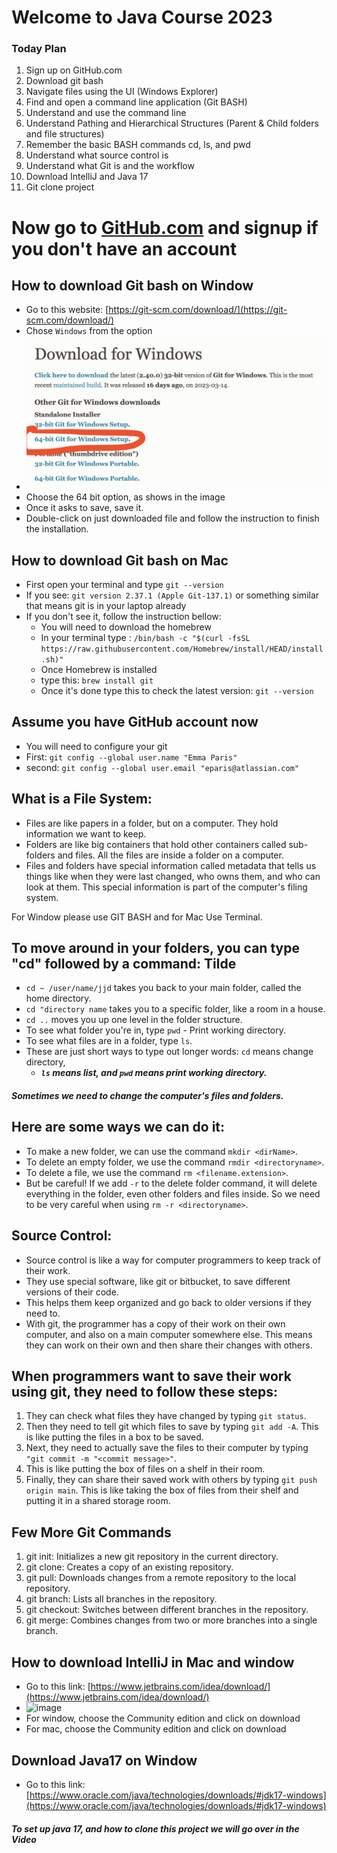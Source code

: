 # Welcome to Java Course 2023
### Today Plan
1. Sign up on GitHub.com 
2. Download git bash 
3. Navigate files using the UI (Windows Explorer)
4. Find and open a command line application (Git BASH)
5. Understand and use the command line 
6. Understand Pathing and Hierarchical Structures (Parent & Child folders and file structures)
7. Remember the basic BASH commands cd, ls, and pwd 
8. Understand what source control is 
9. Understand what Git is and the workflow
10. Download IntelliJ and Java 17
11. Git clone project

# Now go to [GitHub.com](https://github.com/) and signup if you don't have an account

## How to download Git bash on Window
- Go to this website: [https://git-scm.com/download/](https://git-scm.com/download/)
- Chose `Windows` from the option
- ![gitImage.png](https://github.com/anishniroula1/entireAcademyAssignments/raw/main/src/main/java/com/entireAcademy/Day1/IntroductionTool/gitImage.png)
- Choose the 64 bit option, as shows in the image
- Once it asks to save, save it.
- Double-click on just downloaded file and follow the instruction to finish the installation.

## How to download Git bash on Mac
- First open your terminal and type `git --version`
- If you see: `git version 2.37.1 (Apple Git-137.1)` or something similar that means git is in your laptop already
- If you don't see it, follow the instruction bellow:
  - You will need to download the homebrew
  - In your terminal type : `/bin/bash -c "$(curl -fsSL https://raw.githubusercontent.com/Homebrew/install/HEAD/install.sh)"`
  - Once Homebrew is installed
  - type this: `brew install git`
  - Once it's done type this to check the latest version: `git --version`

## Assume you have GitHub account now
- You will need to configure your git
- First: `git config --global user.name "Emma Paris"`
- second: `git config --global user.email "eparis@atlassian.com"`

## What is a File System:
- Files are like papers in a folder, but on a computer. They hold information we want to keep.
- Folders are like big containers that hold other containers called sub-folders and files. All the files are inside a folder on a computer.
- Files and folders have special information called metadata that tells us things like when they were last changed, who owns them, and who can look at them. This special information is part of the computer's filing system.

For Window please use GIT BASH and for Mac Use Terminal.

## To move around in your folders, you can type "cd" followed by a command: Tilde
- `cd ~ /user/name/jjd` takes you back to your main folder, called the home directory.
- `cd "directory name` takes you to a specific folder, like a room in a house.
- `cd ..` moves you up one level in the folder structure.
- To see what folder you're in, type `pwd` - Print working directory.
- To see what files are in a folder, type `ls`.
- These are just short ways to type out longer words: `cd` means change directory,
  - ***`ls` means list, and `pwd` means print working directory.***

#### ***Sometimes we need to change the computer's files and folders.***

## Here are some ways we can do it:
- To make a new folder, we can use the command `mkdir <dirName>`.
- To delete an empty folder, we use the command `rmdir <directoryname>`.
- To delete a file, we use the command `rm <filename.extension>`.
- But be careful! If we add `-r` to the delete folder command, it will delete everything in the folder, even other folders and files inside. So we need to be very careful when using `rm -r <directoryname>`.

## Source Control:
- Source control is like a way for computer programmers to keep track of their work. 
- They use special software, like git or bitbucket, to save different versions of their code. 
- This helps them keep organized and go back to older versions if they need to.
- With git, the programmer has a copy of their work on their own computer, and also on a main computer somewhere else. This means they can work on their own and then share their changes with others.

## When programmers want to save their work using git, they need to follow these steps:
1. They can check what files they have changed by typing `git status`.
2. Then they need to tell git which files to save by typing `git add -A`. This is like putting the files in a box to be saved.
3. Next, they need to actually save the files to their computer by typing `"git commit -m "<commit message>"`. 
4. This is like putting the box of files on a shelf in their room. 
5. Finally, they can share their saved work with others by typing `git push origin main`. This is like taking the box of files from their shelf and putting it in a shared storage room.

## Few More Git Commands
1. git init: Initializes a new git repository in the current directory.
2. git clone: Creates a copy of an existing repository.
3. git pull: Downloads changes from a remote repository to the local repository.
4. git branch: Lists all branches in the repository.
5. git checkout: Switches between different branches in the repository.
6. git merge: Combines changes from two or more branches into a single branch.

## How to download IntelliJ in Mac and window
- Go to this link: [https://www.jetbrains.com/idea/download/](https://www.jetbrains.com/idea/download/)
- ![image](https://user-images.githubusercontent.com/42947580/228818340-67ff9dfb-e0e5-4f81-8725-e04c279c959d.png)
- For window, choose the Community edition and click on download
- For mac, choose the Community edition and click on download

## Download Java17 on Window
- Go to this link: [https://www.oracle.com/java/technologies/downloads/#jdk17-windows](https://www.oracle.com/java/technologies/downloads/#jdk17-windows)

#### ***To set up java 17, and how to clone this project we will go over in the Video***
